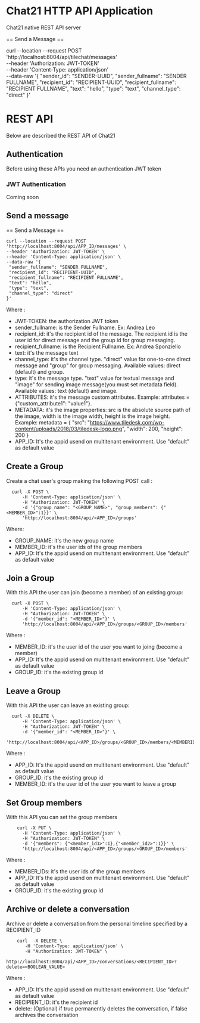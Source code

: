 # Chat21 HTTP API Application

Chat21 native REST API server

== Send a Message ==

curl --location --request POST 'http://localhost:8004/api/tilechat/messages' \
--header 'Authorization: JWT-TOKEN' \
--header 'Content-Type: application/json' \
--data-raw '{
 "sender_id": "SENDER-UUID",
 "sender_fullname": "SENDER FULLNAME",
 "recipient_id": "RECIPIENT-UUID",
 "recipient_fullname": "RECIPIENT FULLNAME",
 "text": "hello",
 "type": "text",
 "channel_type": "direct"
}'


# REST API
Below are described the REST API of Chat21

## Authentication

Before using these APIs you need an authentication JWT token

### JWT Authentication
Coming soon

## Send a message

== Send a Message ==

```
curl --location --request POST 'http://localhost:8004/api/APP_ID/messages' \
--header 'Authorization: JWT-TOKEN' \
--header 'Content-Type: application/json' \
--data-raw '{
 "sender_fullname": "SENDER FULLNAME",
 "recipient_id": "RECIPIENT-UUID",
 "recipient_fullname": "RECIPIENT FULLNAME",
 "text": "hello",
 "type": "text",
 "channel_type": "direct"
}'

```

Where :
- JWT-TOKEN: the authorization JWT token
- sender_fullname: is the Sender Fullname. Ex: Andrea Leo
- recipient_id: it's the recipient id of the message. The recipient id is the user id for direct message and the group id for group messaging.
- recipient_fullname: is the Recipient Fullname. Ex: Andrea Sponziello
- text: it's the message text
- channel_type: it's the channel type. "direct" value for one-to-one direct message and "group" for group messaging. Available values: direct (default) and group.
- type: it's the message type. "text" value for textual message and "image" for sending image message(you must set metadata field). Available values: text (default) and image.
- ATTRIBUTES:  it's the message custom attributes. Example: attributes = {"custom_attribute1": "value1"}. 
- METADATA: it's the image properties: src is the absolute source path of the image, width is the image width, height is the image height. Example: metadata = { "src": "https://www.tiledesk.com/wp-content/uploads/2018/03/tiledesk-logo.png", "width": 200, "height": 200 }
- APP_ID: It's the appid usend on multitenant environment. Use  "default" as default value

## Create a Group

Create a chat user's group making the following POST call :

```
  curl -X POST \
      -H 'Content-Type: application/json' \
      -H "Authorization: JWT-TOKEN" \
      -d '{"group_name": "<GROUP_NAME>", "group_members": {"<MEMBER_ID>":1}}' \
      'http://localhost:8004/api/<APP_ID>/groups'
```

Where:
- GROUP_NAME: it's the new group name
- MEMBER_ID: it's the user ids of the group members
- APP_ID: It's the appid usend on multitenant environment. Use  "default" as default value

## Join a Group

With this API the user can join (become a member) of an existing group:

```
  curl -X POST \
      -H 'Content-Type: application/json' \
      -H "Authorization: JWT-TOKEN" \
      -d '{"member_id": "<MEMBER_ID>"}' \
      'http://localhost:8004/api/<APP_ID>/groups/<GROUP_ID>/members'
```


Where :
- MEMBER_ID: it's the user id of the user you want to joing (become a member)
- APP_ID: It's the appid usend on multitenant environment. Use  "default" as default value
- GROUP_ID: it's the existing group id

## Leave a Group

With this API the user can leave an existing group:

```
  curl -X DELETE \
      -H 'Content-Type: application/json' \
      -H "Authorization: JWT-TOKEN" \
      -d '{"member_id": "<MEMBER_ID>"}' \
      'http://localhost:8004/api/<APP_ID>/groups/<GROUP_ID>/members/<MEMBERID'
```

Where :
- APP_ID: It's the appid usend on multitenant environment. Use  "default" as default value
- GROUP_ID: it's the existing group id
- MEMBER_ID: it's the user id of the user you want to leave a group

## Set Group members

With this API you can set the group members

```
    curl -X PUT \
      -H 'Content-Type: application/json' \
      -H "Authorization: JWT-TOKEN" \
      -d '{"members": {"<member_id1>":1},{"<member_id2>":1}}' \
      'http://localhost:8004/api/<APP_ID>/groups/<GROUP_ID>/members'
```

Where :
- MEMBER_IDs: it's the user ids of the group members
- APP_ID: It's the appid usend on multitenant environment. Use  "default" as default value
- GROUP_ID: it's the existing group id

## Archive or delete a conversation

Archive or delete a conversation from the personal timeline specified by a RECIPIENT_ID

```
    curl  -X DELETE \
       -H 'Content-Type: application/json' \
       -H "Authorization: JWT-TOKEN" \
       http://localhost:8004/api/<APP_ID>/conversations/<RECIPIENT_ID>?delete=<BOOLEAN_VALUE>
```

Where :
- APP_ID: It's the appid usend on multitenant environment. Use  "default" as default value
- RECIPIENT_ID: it's the recipient id
- delete:  (Optional) if true permanently deletes the conversation, if false archives the conversation


